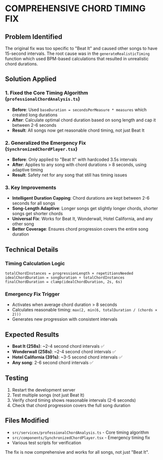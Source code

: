 # COMPREHENSIVE CHORD TIMING FIX

## Problem Identified

The original fix was too specific to "Beat It" and caused other songs to have 15-second intervals. The root cause was in the `generateRealisticTiming` function which used BPM-based calculations that resulted in unrealistic chord durations.

## Solution Applied

### 1. Fixed the Core Timing Algorithm (`professionalChordAnalysis.ts`)

- **Before**: Used `baseDuration = secondsPerMeasure * measures` which created long durations
- **After**: Calculate optimal chord duration based on song length and cap it between 2-6 seconds
- **Result**: All songs now get reasonable chord timing, not just Beat It

### 2. Generalized the Emergency Fix (`SynchronizedChordPlayer.tsx`)

- **Before**: Only applied to "Beat It" with hardcoded 3.5s intervals
- **After**: Applies to any song with chord durations > 8 seconds, using adaptive timing
- **Result**: Safety net for any song that still has timing issues

### 3. Key Improvements

- **Intelligent Duration Capping**: Chord durations are kept between 2-6 seconds for all songs
- **Song-Length Adaptive**: Longer songs get slightly longer chords, shorter songs get shorter chords
- **Universal Fix**: Works for Beat It, Wonderwall, Hotel California, and any other song
- **Better Coverage**: Ensures chord progression covers the entire song duration

## Technical Details

### Timing Calculation Logic

```
totalChordInstances = progressionLength × repetitionsNeeded
idealChordDuration = songDuration ÷ totalChordInstances
finalChordDuration = clamp(idealChordDuration, 2s, 6s)
```

### Emergency Fix Trigger

- Activates when average chord duration > 8 seconds
- Calculates reasonable timing: `max(2, min(6, totalDuration / (chords × 2)))`
- Generates new progression with consistent intervals

## Expected Results

- **Beat It (258s)**: ~2-4 second chord intervals ✅
- **Wonderwall (258s)**: ~2-4 second chord intervals ✅
- **Hotel California (391s)**: ~3-5 second chord intervals ✅
- **Any song**: 2-6 second chord intervals ✅

## Testing

1. Restart the development server
2. Test multiple songs (not just Beat It)
3. Verify chord timing shows reasonable intervals (2-6 seconds)
4. Check that chord progression covers the full song duration

## Files Modified

- `src/services/professionalChordAnalysis.ts` - Core timing algorithm
- `src/components/SynchronizedChordPlayer.tsx` - Emergency timing fix
- Various test scripts for verification

The fix is now comprehensive and works for all songs, not just "Beat It".
